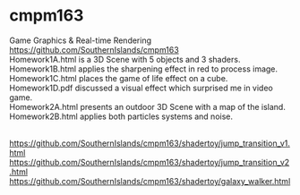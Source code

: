 # cmpm163
Game Graphics &amp; Real-time Rendering 
<br>https://github.com/SouthernIslands/cmpm163
<br>Homework1A.html is a 3D Scene with 5 objects and 3 shaders.
<br>Homework1B.html applies the sharpening effect in red to process image.
<br>Homework1C.html places the game of life effect on a cube.
<br>Homework1D.pdf discussed a visual effect which surprised me in video game.
<br>Homework2A.html presents an outdoor 3D Scene with a map of the island. 
<br>Homework2B.html applies both particles systems and noise.

<br>https://github.com/SouthernIslands/cmpm163/shadertoy/jump_transition_v1.html
<br>https://github.com/SouthernIslands/cmpm163/shadertoy/jump_transition_v2.html
<br>https://github.com/SouthernIslands/cmpm163/shadertoy/galaxy_walker.html
